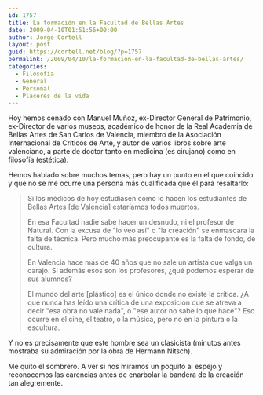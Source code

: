 ```yaml
---
id: 1757
title: La formación en la Facultad de Bellas Artes
date: 2009-04-10T01:51:56+00:00
author: Jorge Cortell
layout: post
guid: https://cortell.net/blog/?p=1757
permalink: /2009/04/10/la-formacion-en-la-facultad-de-bellas-artes/
categories:
  - Filosofí­a
  - General
  - Personal
  - Placeres de la vida
---
```

Hoy hemos cenado con Manuel Muñoz, ex-Director General de Patrimonio, ex-Director de varios museos, académico de honor de la Real Academia de Bellas Artes de San Carlos de Valencia, miembro de la Asociación Internacional de Críticos de Arte, y autor de varios libros sobre arte valenciano, a parte de doctor tanto en medicina (es cirujano) como en filosofía (estética).

Hemos hablado sobre muchos temas, pero hay un punto en el que coincido y que no se me ocurre una persona más cualificada que él para resaltarlo:

> Si los médicos de hoy estudiasen como lo hacen los estudiantes de Bellas Artes [de Valencia] estaríamos todos muertos.
> 
> En esa Facultad nadie sabe hacer un desnudo, ni el profesor de Natural. Con la excusa de "lo veo así" o "la creación" se enmascara la falta de técnica. Pero mucho más preocupante es la falta de fondo, de cultura.
> 
> En Valencia hace más de 40 años que no sale un artista que valga un carajo. Si además esos son los profesores, ¿qué podemos esperar de sus alumnos?
> 
> El mundo del arte [plástico] es el único donde no existe la crítica. ¿A que nunca has leído una crítica de una exposición que se atreva a decir "esa obra no vale nada", o "ese autor no sabe lo que hace"? Eso ocurre en el cine, el teatro, o la música, pero no en la pintura o la escultura.

Y no es precisamente que este hombre sea un clasicista (minutos antes mostraba su admiración por la obra de Hermann Nitsch).

Me quito el sombrero. A ver si nos miramos un poquito al espejo y reconocemos las carencias antes de enarbolar la bandera de la creación tan alegremente.